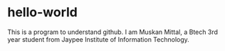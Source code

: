 # hello-world
This is a program to understand github.
I am Muskan Mittal, a Btech 3rd year student from Jaypee Institute of Information Technology.
